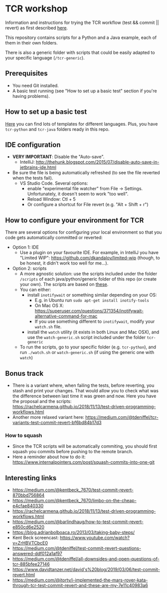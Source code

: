# TCR workshop
Information and instructions for trying the TCR workflow (test && commit || revert) as first described [here](https://medium.com/@kentbeck_7670/test-commit-revert-870bbd756864).

This repository contains scripts for a Python and a Java example, each of them in their own folders.

There is also a generic folder with scripts that could be easily adapted to your specific language (`/tcr-generic`).


## Prerequisites
* You need Git installed.
* A basic test running (see "How to set up a basic test" section if you're having problems).


## How to set up a basic test
[Here](https://github.com/swkBerlin/kata-bootstraps) you can find lots of templates for different languages. Plus, you have `tcr-python` and `tcr-java` folders ready in this repo.


## IDE configuration
* **VERY IMPORTANT**: Disable the "Auto-save".
    - IntelliJ: http://thehunk.blogspot.com/2015/07/disable-auto-save-in-jetbrains-ide.html
* Be sure the file is being automatically refreshed (to see the file reverted when the tests fail).
    - VS Studio Code. Several options: 
        - enable "experimental file watcher" from File -> Settings. Unfortunately, it doesn't seem to work "too well".
        - Reload Window: Ctl + 5
        - Or configure a shortcut for File revert (e.g. "Alt + Shift + r")


## How to configure your environment for TCR
There are several options for configuring your local environment so that you code gets automatically committed or reverted:
* Option 1: IDE
    - Use a plugin on your favourite IDE. For example, in IntelliJ you have "Limited WIP": https://github.com/dkandalov/limited-wip (though, to be honest, it didn't work too well for me...).
* Option 2: scripts
    - A more agnostic solution: use the scripts included under the folder `/scripts` of each java/python/generic folder of this repo (or create your own). The scripts are based on [these](https://medium.com/@tdeniffel/real-world-tcr-bb9958234bf8).
    - You can either:
        - install `inotifywait` or something similar depending on your OS:
            - E.g. in Ubuntu run `sudo apt-get install inotify-tools`
            - On Mac OS X: https://superuser.com/questions/371354/inotifywait-alternative-command-for-mac
            - If you use something different to `inotifywait`, modify your `watch.sh` file.
        - install the `watch` utility (it exists in both Linux and Mac OSX), and use the `watch-generic.sh` script included under the folder `tcr-generic`
    - To run the scripts, go to your specific folder (e.g. `tcr-python`), and run `./watch.sh` or `watch-generic.sh` (if using the generic one with `watch`)


## Bonus track
* There is a variant where, when failing the tests, before reverting, you stash and print your changes. That would allow you to check what was the difference between last time it was green and now. Here you have the proposal and the scripts: https://rachelcarmena.github.io/2018/11/13/test-driven-programming-workflows.html
* Another more relaxed variant here: https://medium.com/@tdeniffel/tcr-variants-test-commit-revert-bf6bd84b17d3

### How to squash
* Since the TCR scripts will be automatically commiting, you should first squash you commits before pushing to the remote branch.
* Here a reminder about how to do it: https://www.internalpointers.com/post/squash-commits-into-one-git


## Interesting links
* https://medium.com/@kentbeck_7670/test-commit-revert-870bbd756864 
* https://medium.com/@kentbeck_7670/limbo-on-the-cheap-e4cfae840330 
* https://rachelcarmena.github.io/2018/11/13/test-driven-programming-workflows.html 
* https://medium.com/@barlindhaug/how-to-test-commit-revert-e850cd6e2520 
* https://blog.adrianbolboaca.ro/2013/03/taking-baby-steps/ 
* Kent Beck screencast: https://www.youtube.com/watch?v=ZrHBVTCbcE0 
* https://medium.com/@tdeniffel/test-commit-revert-questions-answered-ddf012a1af97 
* https://medium.com/@tdeniffel/all-downsides-and-open-questions-of-tcr-885bfee27146 
* https://www.davidtanzer.net/david's%20blog/2019/03/06/test-commit-revert.html 
* https://medium.com/@itortv/i-implemented-the-mars-rover-kata-through-tcr-test-commit-revert-and-these-are-my-7e11c40983a6
